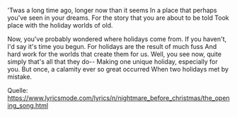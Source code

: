 'Twas a long time ago, longer now than it seems
In a place that perhaps you've seen in your dreams.
For the story that you are about to be told
Took place with the holiday worlds of old.

Now, you've probably wondered where holidays come from.
If you haven't, I'd say it's time you begun.
For holidays are the result of much fuss
And hard work for the worlds that create them for us.
Well, you see now, quite simply that's all that they do--
Making one unique holiday, especially for you.
But once, a calamity ever so great occurred
When two holidays met by mistake.



Quelle: https://www.lyricsmode.com/lyrics/n/nightmare_before_christmas/the_opening_song.html